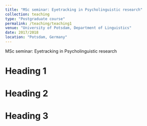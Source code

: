 ```yaml
---
title: "MSc seminar: Eyetracking in Psycholinguistic research"
collection: teaching
type: "Postgraduate course"
permalink: /teaching/teaching1
venue: "University of Potsdam, Department of Linguistics"
date: 2017/2018
location: "Potsdam, Germany"
---
```

MSc seminar: Eyetracking in Psycholinguistic research

Heading 1
======

Heading 2
======

Heading 3
======
